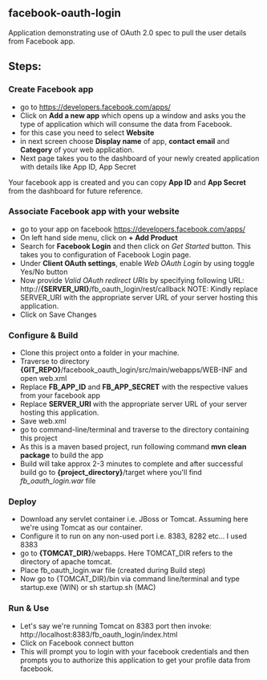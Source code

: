 ## facebook-oauth-login

Application demonstrating use of OAuth 2.0 spec to pull the user details from Facebook app.

## Steps:

### Create Facebook app

- go to https://developers.facebook.com/apps/
- Click on **Add a new app** which opens up a window and asks you the type of application which will consume the data from Facebook.
- for this case you need to select **Website**
- in next screen choose **Display name** of app, **contact email** and **Category** of your web application.
- Next page takes you to the dashboard of your newly created application with details like App ID, App Secret

Your facebook app is created and you can copy **App ID** and **App Secret** from the dashboard for future reference.

### Associate Facebook app with your website

- go to your app on facebook https://developers.facebook.com/apps/
- On left hand side menu, click on **+ Add Product**
- Search for **Facebook Login** and then click on *Get Started* button. This takes you to configuration of Facebook Login page.
- Under **Client OAuth settings**, enable *Web OAuth Login* by using toggle Yes/No button
- Now provide *Valid OAuth redirect URIs* by specifying following URL: http://**{SERVER_URI}**/fb_oauth_login/rest/callback
NOTE: Kindly replace SERVER_URI with the appropriate server URL of your server hosting this application.
- Click on Save Changes

### Configure & Build

- Clone this project onto a folder in your machine.
- Traverse to directory **{GIT_REPO}**/facebook_oauth_login/src/main/webapps/WEB-INF and open web.xml
- Replace **FB_APP_ID** and **FB_APP_SECRET** with the respective values from your facebook app
- Replace **SERVER_URI** with the appropriate server URL of your server hosting this application. 
- Save web.xml
- go to command-line/terminal and traverse to the directory containing this project
- As this is a maven based project, run following command **mvn clean package** to build the app
- Build will take approx 2-3 minutes to complete and after successful build go to **{project_directory}**/target where you'll find *fb_oauth_login.war* file

### Deploy 

- Download any servlet container i.e. JBoss or Tomcat. Assuming here we're using Tomcat as our container.
- Configure it to run on any non-used port i.e. 8383, 8282 etc... I used 8383
- go to **{TOMCAT_DIR}**/webapps. Here TOMCAT_DIR refers to the directory of apache tomcat.
- Place fb_oauth_login.war file (created during Build step)
- Now go to {TOMCAT_DIR}/bin via command line/terminal and type startup.exe (WIN) or sh startup.sh (MAC)

### Run & Use

- Let's say we're running Tomcat on 8383 port then invoke:
  http://localhost:8383/fb_oauth_login/index.html
- Click on Facebook connect button
- This will prompt you to login with your facebook credentials and then prompts you to authorize this application to get your profile data from facebook.


